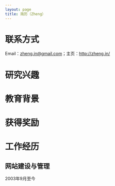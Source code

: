 ```yaml
---
layout: page
title: 简历（Zheng）
---
```


# 联系方式

Email：zheng.in@gmail.com；主页：<http://zheng.in/>

# 研究兴趣

 

# 教育背景
 

# 获得奖励

 

# 工作经历

## 网站建设与管理

2003年9月至今
 